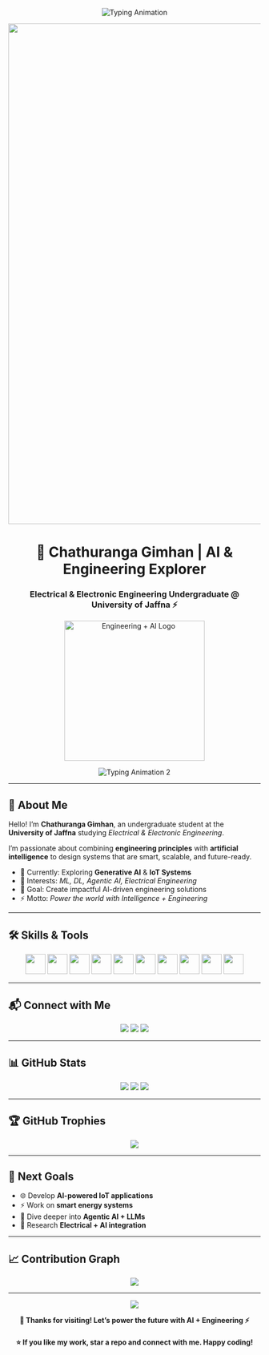 <!-- Electric Blue Futuristic Theme -->
<p align="center">
  <img src="https://readme-typing-svg.herokuapp.com?font=Fira+Code&weight=800&size=36&pause=1000&color=00C2FF&center=true&vCenter=true&width=1000&lines=⚡+Welcome+to+My+GitHub+Profile!+⚡;Engineering+the+Future+with+AI+%26+Electronics;Learning+%7C+Building+%7C+Innovating" alt="Typing Animation" />
</p>

<p align="center">
  <img src="![cd0360](https://github.com/user-attachments/assets/7f1c8d0a-c16e-4f82-b7bb-0a68515f743d)
" width="1000" />
</p>

<h1 align="center">🔌 Chathuranga Gimhan | AI & Engineering Explorer</h1>
<h3 align="center">Electrical & Electronic Engineering Undergraduate @ University of Jaffna ⚡</h3>

<p align="center">
  <img src="https://cdn-icons-png.flaticon.com/512/1048/1048949.png" width="280" alt="Engineering + AI Logo" />
</p>

<p align="center">
  <img src="https://readme-typing-svg.demolab.com?font=Fira+Code&duration=3000&pause=1000&color=00C2FF&center=true&width=600&lines=ML+%7C+DL+%7C+Generative+AI+%7C+Agentic+AI;IoT+%7C+Electrical+Systems;Bridging+Engineering+and+Intelligence" alt="Typing Animation 2" />
</p>

---

## 🌟 About Me

Hello! I’m **Chathuranga Gimhan**, an undergraduate student at the **University of Jaffna** studying *Electrical & Electronic Engineering*.  

I’m passionate about combining **engineering principles** with **artificial intelligence** to design systems that are smart, scalable, and future-ready.  

- 🔭 Currently: Exploring **Generative AI** & **IoT Systems**  
- 🧠 Interests: *ML, DL, Agentic AI, Electrical Engineering*  
- 🚀 Goal: Create impactful AI-driven engineering solutions  
- ⚡ Motto: *Power the world with Intelligence + Engineering*  

---

## 🛠 Skills & Tools

<p align="center">
  <img src="https://skillicons.dev/icons?i=python,cpp,java,js,html,css&theme=light" height="40" />
  <img src="https://cdn.jsdelivr.net/gh/devicons/devicon/icons/tensorflow/tensorflow-original.svg" height="40" />
  <img src="https://cdn.jsdelivr.net/gh/devicons/devicon/icons/pytorch/pytorch-original.svg" height="40" />
  <img src="https://cdn.jsdelivr.net/gh/devicons/devicon/icons/numpy/numpy-original.svg" height="40" />
  <img src="https://cdn.jsdelivr.net/gh/devicons/devicon/icons/pandas/pandas-original.svg" height="40" />
  <img src="https://cdn.jsdelivr.net/gh/devicons/devicon/icons/matlab/matlab-original.svg" height="40" />
  <img src="https://cdn.jsdelivr.net/gh/devicons/devicon/icons/arduino/arduino-original.svg" height="40" />
  <img src="https://cdn.jsdelivr.net/gh/devicons/devicon/icons/mongodb/mongodb-original.svg" height="40" />
  <img src="https://cdn.jsdelivr.net/gh/devicons/devicon/icons/mysql/mysql-original.svg" height="40" />
  <img src="https://skillicons.dev/icons?i=git,vscode&theme=light" height="40" />
</p>

---

## 📬 Connect with Me

<p align="center">
  <a href="https://www.linkedin.com/in/YOUR-LINKEDIN"><img src="https://img.shields.io/badge/LinkedIn-0077B5?style=for-the-badge&logo=linkedin&logoColor=white"></a>
  <a href="mailto:your.email@example.com"><img src="https://img.shields.io/badge/Email-00C2FF?style=for-the-badge&logo=gmail&logoColor=white"></a>
  <a href="https://github.com/ChathurangaGimhan"><img src="https://img.shields.io/badge/GitHub-171515?style=for-the-badge&logo=github&logoColor=white"></a>
</p>

---

## 📊 GitHub Stats

<p align="center">
  <img src="https://github-readme-stats.vercel.app/api?username=ChathurangaGimhan&show_icons=true&theme=react&title_color=00C2FF&icon_color=00C2FF" />
  <img src="https://github-readme-streak-stats.herokuapp.com/?user=ChathurangaGimhan&theme=react&ring=00C2FF&fire=00C2FF&currStreakLabel=00C2FF" />
  <img src="https://github-readme-stats.vercel.app/api/top-langs/?username=ChathurangaGimhan&layout=compact&theme=react&title_color=00C2FF" />
</p>

---

## 🏆 GitHub Trophies

<p align="center">
  <img src="https://github-profile-trophy.vercel.app/?username=ChathurangaGimhan&theme=algolia&no-frame=true&margin-w=15&margin-h=15" />
</p>

---

## 🚀 Next Goals

- 🌐 Develop **AI-powered IoT applications**  
- ⚡ Work on **smart energy systems**  
- 🧪 Dive deeper into **Agentic AI + LLMs**  
- 📡 Research **Electrical + AI integration**  

---

## 📈 Contribution Graph

<p align="center">
  <img src="https://github-readme-activity-graph.vercel.app/graph?username=ChathurangaGimhan&theme=react-dark&hide_border=true&line=00C2FF&point=00C2FF" />
</p>

---

<p align="center">
  <img src="https://readme-typing-svg.demolab.com?font=Monoton&size=30&duration=3000&pause=1000&color=00C2FF&center=true&vCenter=true&width=900&lines=Think+Smart.;Engineer+Boldly.;Build+with+AI+%2B+Power."/>
</p>

<p align="center">
  <strong>💙 Thanks for visiting! Let’s power the future with AI + Engineering ⚡</strong>
</p>

<h4 align="center">⭐ If you like my work, star a repo and connect with me. Happy coding!</h4>
